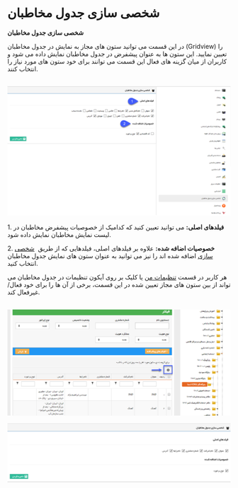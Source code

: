 # شخصی سازی جدول مخاطبان    

**شخصی سازی جدول مخاطبان**

در این قسمت می توانید ستون های مجاز به نمایش در جدول مخاطبان (Gridview) را تعیین نمایید. این ستون ها به عنوان پیشفرض در جدول مخاطبان نمایش داده می شود و کاربران از میان گزینه های فعال این قسمت می توانند برای خود ستون های مورد نیاز را انتخاب کنند.

 ![](Gridviewsetting/Gridviewsetting.png)

1\. **فیلدهای اصلی:** می توانید تعیین کنید که کدامیک از خصوصیات پیشفرض مخاطبان در لیست نمایش مخاطبان نمایش داده شود.

2\. **خصوصیات اضافه شده:** علاوه بر فیلدهای اصلی، فیلدهایی که از طریق  [شخصی سازی](../Personalizing/Totalview.md) اضافه شده اند را نیز می توانید به عنوان ستون های نمایش جدول مخاطبان انتخاب کنید.

هر کاربر در قسمت [تنظیمات من](../../Home/MySetting.md) یا کلیک بر روی آیکون تنظیمات در جدول مخاطبان می تواند از بین ستون های مجاز تعیین شده در این قسمت، برخی از آن ها را برای خود فعال/غیرفعال کند.

 ![](Gridviewsetting/Gridviewsetting1.png)

![](Gridviewsetting/Gridviewsetting2.png)